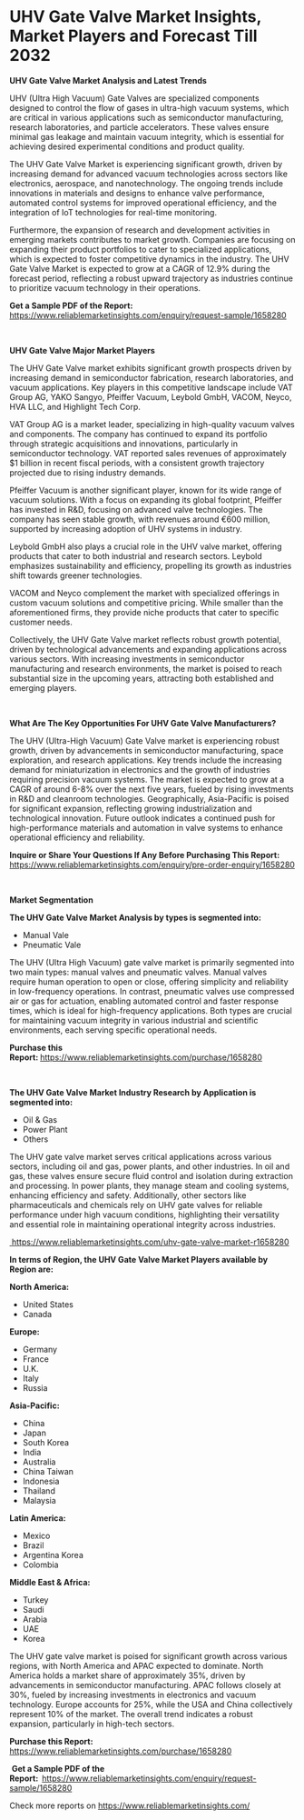 <p><h1>UHV Gate Valve Market Insights, Market Players and Forecast Till 2032</h1></p><p><strong>UHV Gate Valve Market Analysis and Latest Trends</strong></p>
<p><p>UHV (Ultra High Vacuum) Gate Valves are specialized components designed to control the flow of gases in ultra-high vacuum systems, which are critical in various applications such as semiconductor manufacturing, research laboratories, and particle accelerators. These valves ensure minimal gas leakage and maintain vacuum integrity, which is essential for achieving desired experimental conditions and product quality.</p><p>The UHV Gate Valve Market is experiencing significant growth, driven by increasing demand for advanced vacuum technologies across sectors like electronics, aerospace, and nanotechnology. The ongoing trends include innovations in materials and designs to enhance valve performance, automated control systems for improved operational efficiency, and the integration of IoT technologies for real-time monitoring. </p><p>Furthermore, the expansion of research and development activities in emerging markets contributes to market growth. Companies are focusing on expanding their product portfolios to cater to specialized applications, which is expected to foster competitive dynamics in the industry. The UHV Gate Valve Market is expected to grow at a CAGR of 12.9% during the forecast period, reflecting a robust upward trajectory as industries continue to prioritize vacuum technology in their operations.</p></p>
<p><strong>Get a Sample PDF of the Report:&nbsp;</strong> <a href="https://www.reliablemarketinsights.com/enquiry/request-sample/1658280?utm_campaign=1938&utm_medium=2&utm_source=Github&utm_content=ia&utm_term=17022025&utm_id=uhv-gate-valve">https://www.reliablemarketinsights.com/enquiry/request-sample/1658280</a></p>
<p>&nbsp;</p>
<p><strong>UHV Gate Valve Major Market Players</strong></p>
<p><p>The UHV Gate Valve market exhibits significant growth prospects driven by increasing demand in semiconductor fabrication, research laboratories, and vacuum applications. Key players in this competitive landscape include VAT Group AG, YAKO Sangyo, Pfeiffer Vacuum, Leybold GmbH, VACOM, Neyco, HVA LLC, and Highlight Tech Corp.</p><p>VAT Group AG is a market leader, specializing in high-quality vacuum valves and components. The company has continued to expand its portfolio through strategic acquisitions and innovations, particularly in semiconductor technology. VAT reported sales revenues of approximately $1 billion in recent fiscal periods, with a consistent growth trajectory projected due to rising industry demands.</p><p>Pfeiffer Vacuum is another significant player, known for its wide range of vacuum solutions. With a focus on expanding its global footprint, Pfeiffer has invested in R&D, focusing on advanced valve technologies. The company has seen stable growth, with revenues around €600 million, supported by increasing adoption of UHV systems in industry.</p><p>Leybold GmbH also plays a crucial role in the UHV valve market, offering products that cater to both industrial and research sectors. Leybold emphasizes sustainability and efficiency, propelling its growth as industries shift towards greener technologies. </p><p>VACOM and Neyco complement the market with specialized offerings in custom vacuum solutions and competitive pricing. While smaller than the aforementioned firms, they provide niche products that cater to specific customer needs. </p><p>Collectively, the UHV Gate Valve market reflects robust growth potential, driven by technological advancements and expanding applications across various sectors. With increasing investments in semiconductor manufacturing and research environments, the market is poised to reach substantial size in the upcoming years, attracting both established and emerging players.</p></p>
<p>&nbsp;</p>
<p><strong>What Are The Key Opportunities For UHV Gate Valve Manufacturers?</strong></p>
<p><p>The UHV (Ultra-High Vacuum) Gate Valve market is experiencing robust growth, driven by advancements in semiconductor manufacturing, space exploration, and research applications. Key trends include the increasing demand for miniaturization in electronics and the growth of industries requiring precision vacuum systems. The market is expected to grow at a CAGR of around 6-8% over the next five years, fueled by rising investments in R&D and cleanroom technologies. Geographically, Asia-Pacific is poised for significant expansion, reflecting growing industrialization and technological innovation. Future outlook indicates a continued push for high-performance materials and automation in valve systems to enhance operational efficiency and reliability.</p></p>
<p><strong>Inquire or Share Your Questions If Any Before Purchasing This Report:</strong> <a href="https://www.reliablemarketinsights.com/enquiry/pre-order-enquiry/1658280?utm_campaign=1938&utm_medium=2&utm_source=Github&utm_content=ia&utm_term=17022025&utm_id=uhv-gate-valve">https://www.reliablemarketinsights.com/enquiry/pre-order-enquiry/1658280</a></p>
<p>&nbsp;</p>
<p><strong>Market Segmentation</strong></p>
<p><strong>The UHV Gate Valve Market Analysis by types is segmented into:</strong></p>
<p><ul><li>Manual Vale</li><li>Pneumatic Vale</li></ul></p>
<p><p>The UHV (Ultra High Vacuum) gate valve market is primarily segmented into two main types: manual valves and pneumatic valves. Manual valves require human operation to open or close, offering simplicity and reliability in low-frequency operations. In contrast, pneumatic valves use compressed air or gas for actuation, enabling automated control and faster response times, which is ideal for high-frequency applications. Both types are crucial for maintaining vacuum integrity in various industrial and scientific environments, each serving specific operational needs.</p></p>
<p><strong>Purchase this Report:&nbsp;</strong><a href="https://www.reliablemarketinsights.com/purchase/1658280?utm_campaign=1938&utm_medium=2&utm_source=Github&utm_content=ia&utm_term=17022025&utm_id=uhv-gate-valve">https://www.reliablemarketinsights.com/purchase/1658280</a></p>
<p>&nbsp;</p>
<p><strong>The UHV Gate Valve Market Industry Research by Application is segmented into:</strong></p>
<p><ul><li>Oil & Gas</li><li>Power Plant</li><li>Others</li></ul></p>
<p><p>The UHV gate valve market serves critical applications across various sectors, including oil and gas, power plants, and other industries. In oil and gas, these valves ensure secure fluid control and isolation during extraction and processing. In power plants, they manage steam and cooling systems, enhancing efficiency and safety. Additionally, other sectors like pharmaceuticals and chemicals rely on UHV gate valves for reliable performance under high vacuum conditions, highlighting their versatility and essential role in maintaining operational integrity across industries.</p></p>
<p><a href="https://www.reliablemarketinsights.com/uhv-gate-valve-market-r1658280?utm_campaign=1938&utm_medium=2&utm_source=Github&utm_content=ia&utm_term=17022025&utm_id=uhv-gate-valve">&nbsp;https://www.reliablemarketinsights.com/uhv-gate-valve-market-r1658280</a></p>
<p><strong>In terms of Region, the UHV Gate Valve Market Players available by Region are:</strong></p>
<p>
    <p> <strong> North America: </strong>
        <ul>
            <li>United States</li>
            <li>Canada</li>
        </ul>
        </p> 
    <p> <strong> Europe: </strong>
        <ul>
            <li>Germany</li>
            <li>France</li>
            <li>U.K.</li>
            <li>Italy</li>
            <li>Russia</li>
        </ul>
        </p> 
    <p> <strong> Asia-Pacific: </strong>
        <ul>
            <li>China</li>
            <li>Japan</li>
            <li>South Korea</li>
            <li>India</li>
            <li>Australia</li>
            <li>China Taiwan</li>
            <li>Indonesia</li>
            <li>Thailand</li>
            <li>Malaysia</li>
        </ul>
        </p> 
    <p> <strong> Latin America: </strong>
        <ul>
            <li>Mexico</li>
            <li>Brazil</li>
            <li>Argentina Korea</li>
            <li>Colombia</li>
        </ul>
        </p> 
    <p> <strong> Middle East & Africa: </strong>
        <ul>
            <li>Turkey</li>
            <li>Saudi</li>
            <li>Arabia</li>
            <li>UAE</li>
            <li>Korea</li>
        </ul>
    </p>
    </p>
<p><p>The UHV gate valve market is poised for significant growth across various regions, with North America and APAC expected to dominate. North America holds a market share of approximately 35%, driven by advancements in semiconductor manufacturing. APAC follows closely at 30%, fueled by increasing investments in electronics and vacuum technology. Europe accounts for 25%, while the USA and China collectively represent 10% of the market. The overall trend indicates a robust expansion, particularly in high-tech sectors.</p></p>
<p><strong>Purchase this Report: </strong><a href="https://www.reliablemarketinsights.com/purchase/1658280?utm_campaign=1938&utm_medium=2&utm_source=Github&utm_content=ia&utm_term=17022025&utm_id=uhv-gate-valve">https://www.reliablemarketinsights.com/purchase/1658280</a></p>
<p>&nbsp;<strong>Get a Sample PDF of the Report:&nbsp;&nbsp;</strong><a href="https://www.reliablemarketinsights.com/enquiry/request-sample/1658280?utm_campaign=1938&utm_medium=2&utm_source=Github&utm_content=ia&utm_term=17022025&utm_id=uhv-gate-valve">https://www.reliablemarketinsights.com/enquiry/request-sample/1658280</a></p>
<p><strong></strong></p>
<p>Check more reports on <a href="https://www.reliablemarketinsights.com/?utm_campaign=1938&utm_medium=2&utm_source=Github&utm_content=ia&utm_term=17022025&utm_id=uhv-gate-valve">https://www.reliablemarketinsights.com/</a></p>